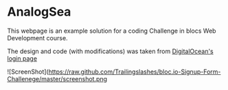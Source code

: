 # AnalogSea

This webpage is an example solution for a coding Challenge in blocs Web Development course.

The design and code (with modifications) was taken from [DigitalOcean's login page](https://cloud.digitalocean.com/login)



![ScreenShot](https://raw.github.com/Trailingslashes/bloc.io-Signup-Form-Challenege/master/screenshot.png
